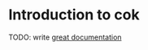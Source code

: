 # Introduction to cok

TODO: write [great documentation](http://jacobian.org/writing/what-to-write/)
